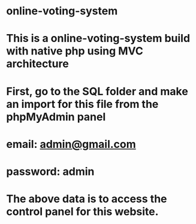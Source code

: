 # online-voting-system
# This is a online-voting-system build with native php using MVC architecture
# First, go to the SQL folder and make an import for this file from the phpMyAdmin panel
# email: admin@gmail.com
# password: admin
# The above data is to access the control panel for this website.